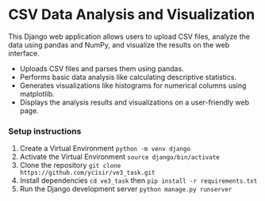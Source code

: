 # CSV Data Analysis and Visualization
This Django web application allows users to upload CSV files, analyze the data using pandas and NumPy, and visualize the results on the web interface.

+ Uploads CSV files and parses them using pandas.
+ Performs basic data analysis like calculating descriptive statistics.
+ Generates visualizations like histograms for numerical columns using matplotlib.
+ Displays the analysis results and visualizations on a user-friendly web page.



### Setup instructions
1. Create a Virtual Environment `python -m venv django`
2. Activate the Virtual Environment `source django/bin/activate`
4. Clone the repository `git clone https://github.com/ycisir/ve3_task.git`
5. Install dependencies `cd ve3_task` then `pip install -r requirements.txt`
6. Run the Django development server `python manage.py runserver`

